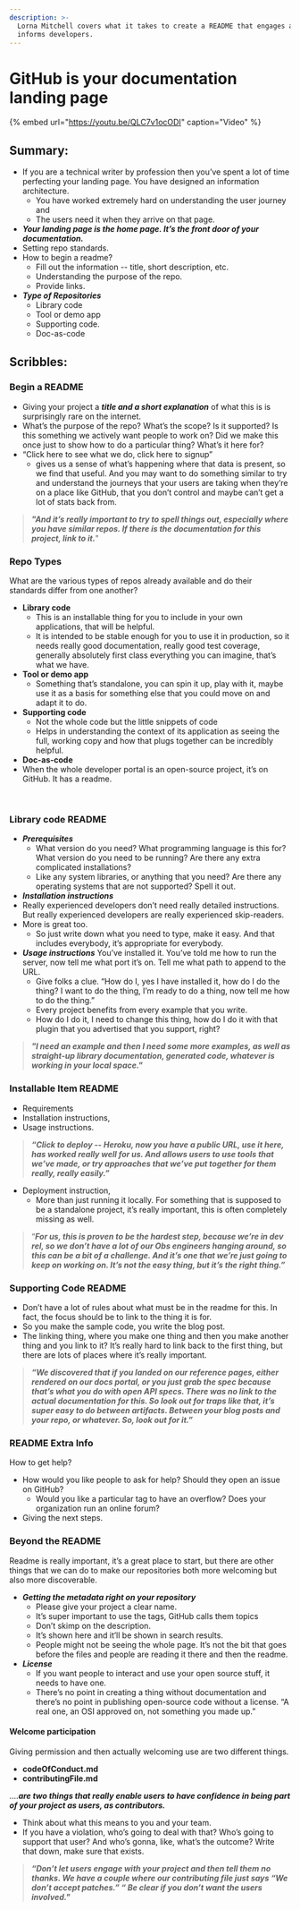 ```yaml
---
description: >-
  Lorna Mitchell covers what it takes to create a README that engages and
  informs developers.
---
```


# GitHub is your documentation landing page

{% embed url="https://youtu.be/QLC7v1ocODI" caption="Video" %}

## Summary:

* If you are a technical writer by profession then you’ve spent a lot of time perfecting your landing page. You have designed an information architecture. 
  * You have worked extremely hard on understanding the user journey and 
  * The users need it when they arrive on that page.
* _**Your landing page is the home page. It’s the front door of your documentation. ‌**_
* Setting repo standards. 
* How to begin a readme? 
  * Fill out the information -- title, short description, etc. 
  * Understanding the purpose of the repo.
  * Provide links. 
* _**Type of Repositories**_
  * Library code 
  * Tool or demo app 
  * Supporting code.
  *  Doc-as-code 

## Scribbles:

### Begin a README

* Giving your project a _**title and a short explanation**_ of what this is is surprisingly rare on the internet. 
* What’s the purpose of the repo? What’s the scope? Is it supported? Is this something we actively want people to work on? Did we make this once just to show how to do a particular thing? What’s it here for? 
* “Click here to see what we do, click here to signup”
  * gives us a sense of what’s happening where that data is present, so we find that useful. And you may want to do something similar to try and understand the journeys that your users are taking when they’re on a place like GitHub, that you don’t control and maybe can’t get a lot of stats back from. 

> _**"And it’s really important to try to spell things out, especially where you have similar repos. If there is the documentation for this project, link to it.**_"



### Repo Types

W‌hat are the various types of repos already available and do their standards differ from one another? 

* **Library code** 
  * This is an installable thing for you to include in your own applications, that will be helpful. 
  * It is intended to be stable enough for you to use it in production, so it needs really good documentation, really good test coverage, generally absolutely first class everything you can imagine, that’s what we have.
* **Tool or demo app** 
  * Something that’s standalone, you can spin it up, play with it, maybe use it as a basis for something else that you could move on and adapt it to do.
* **Supporting code**
  * Not the whole code but the little snippets of code
  * Helps in understanding the context of its application as seeing the full, working copy and how that plugs together can be incredibly helpful.
*  **Doc-as-code** 
  * When the whole developer portal is an open-source project, it’s on GitHub. It has a readme. 

‌

### Library code README

* _**Prerequisites**_ 
  * What version do you need? What programming language is this for? What version do you need to be running? Are there any extra complicated installations? 
  * Like any system libraries, or anything that you need? Are there any operating systems that are not supported? Spell it out. 
*  _**Installation instructions**_
  * Really experienced developers don’t need really detailed instructions. But really experienced developers are really experienced skip-readers.
  * More is great too. 
    * So just write down what you need to type, make it easy. And that includes everybody, it’s appropriate for everybody.
* _**Usage instructions**_ You’ve installed it. You’ve told me how to run the server, now tell me what port it’s on. Tell me what path to append to the URL.
  * Give folks a clue. “How do I, yes I have installed it, how do I do the thing? I want to do the thing, I’m ready to do a thing, now tell me how to do the thing.”
  * Every project benefits from every example that you write.
  * How do I do it, I need to change this thing, how do I do it with that plugin that you advertised that you support, right?

> _**"I need an example and then I need some more examples, as well as straight-up library documentation, generated code, whatever is working in your local space."**_



### Installable Item README

* Requirements 
* Installation instructions, 
* Usage instructions. 

> _**“Click to deploy -- Heroku, now you have a public URL, use it here, has worked really well for us. And allows users to use tools that we’ve made, or try approaches that we’ve put together for them really, really easily.”**_

* Deployment instruction, 
  * More than just running it locally. For something that is supposed to be a standalone project, it’s really important, this is often completely missing as well. 

> “_**For us, this is proven to be the hardest step, because we’re in dev rel, so we don’t have a lot of our Obs engineers hanging around, so this can be a bit of a challenge. And it’s one that we’re just going to keep on working on. It’s not the easy thing, but it’s the right thing.”**_



###  Supporting Code README

* Don’t have a lot of rules about what must be in the readme for this. In fact, the focus should be to link to the thing it is for.
* So you make the sample code, you write the blog post. 
* The linking thing, where you make one thing and then you make another thing and you link to it? It’s really hard to link back to the first thing, but there are lots of places where it’s really important.

> _**“We discovered that if you landed on our reference pages, either rendered on our docs portal, or you just grab the spec because that’s what you do with open API specs. There was no link to the actual documentation for this. So look out for traps like that, it’s super easy to do between artifacts. Between your blog posts and your repo, or whatever. So, look out for it.”**_

### README Extra Info

How to get help?

* How would you like people to ask for help? Should they open an issue on GitHub? 
  * Would you like a particular tag to have an overflow? Does your organization run an online forum?
* Giving the next steps. 

###  Beyond the README

  
Readme is really important, it’s a great place to start, but there are other things that we can do to make our repositories both more welcoming but also more discoverable. 

* _**Getting the metadata right on your repository**_ 
  * Please give your project a clear name.
  * It’s super important to use the tags, GitHub calls them topics
  *  Don’t skimp on the description. 
    * It’s shown here and it’ll be shown in search results. 
    * People might not be seeing the whole page. It’s not the bit that goes before the files and people are reading it there and then the readme. 
* _**License**_
  * If you want people to interact and use your open source stuff, it needs to have one.
  * There’s no point in creating a thing without documentation and there’s no point in publishing open-source code without a license. “A real one, an OSI approved on, not something you made up.”

####   Welcome participation 

Giving permission and then actually welcoming use are two different things. 

* **codeOfConduct.md**
* **contributingFile.md**

…._**are two things that really enable users to have confidence in being part of your project as users, as contributors.**_ 

* Think about what this means to you and your team. 
* If you have a violation, who’s going to deal with that? Who’s going to support that user? And who’s gonna, like, what’s the outcome? Write that down, make sure that exists. ‌

> _**“Don’t let users engage with your project and then tell them no thanks. We have a couple where our contributing file just says “We don’t accept patches.” “ Be clear if you don’t want the users involved."**_

